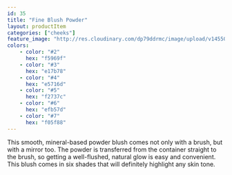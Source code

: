 ```yaml
---
id: 35
title: "Fine Blush Powder"
layout: productItem
categories: ["cheeks"]
feature_image: "http://res.cloudinary.com/dp79ddrmc/image/upload/v1455006447/products/fineBlushPowder.jpg"
colors:
    - color: "#2"
      hex: "f5969f"
    - color: "#3"
      hex: "e17b78"
    - color: "#4"
      hex: "e5716d"
    - color: "#5"
      hex: "f2737c"
    - color: "#6"
      hex: "efb57d"
    - color: "#7"
      hex: "f05f88"
---
```

This smooth, mineral-based powder blush comes not only with a brush, but with a mirror too. The powder is transferred from the container straight to the brush, so getting a well-flushed, natural glow is easy and convenient. This blush comes in six shades that will definitely highlight any skin tone.